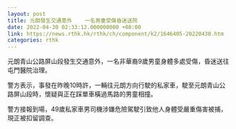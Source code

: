 ```yaml
---
layout: post
title: 元朗發生交通意外    一名男童受傷昏迷送院
date: 2022-04-30 02:33:12.000000000 +08:00
link: https://news.rthk.hk/rthk/ch/component/k2/1646405-20220430.htm
categories: rthk
---
```


元朗青山公路屏山段發生交通意外，一名非華裔9歲男童身體多處受傷，昏迷送往屯門醫院治理。

警方表示，事發在昨晚10時許，一輛往元朗方向行駛的私家車，駛至元朗青山公路屏山段時，懷疑與正在踩單車橫過馬路的男童相撞。

警方接報到場，49歲私家車男司機涉嫌危險駕駛引致他人身體受嚴重傷害被捕，現正被扣留調查。
